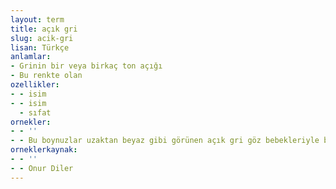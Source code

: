 ```yaml
---
layout: term
title: açık gri
slug: acik-gri
lisan: Türkçe
anlamlar:
- Grinin bir veya birkaç ton açığı
- Bu renkte olan
ozellikler:
- - isim
- - isim
  - sıfat
ornekler:
- - ''
- - Bu boynuzlar uzaktan beyaz gibi görünen açık gri göz bebekleriyle birleşince çok korkutucu oluyorlardı.
orneklerkaynak:
- - ''
- - Onur Diler
---
```

